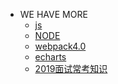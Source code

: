 - WE HAVE MORE
    - <a href="/mybook/js">js</a>
    - <a href="/mybook/nodejs">NODE</a>
    - <a href="./">webpack4.0</a>
    - <a href="/mybook/echarts">echarts</a>
    - <a href="/mybook/2019面试常考知识">2019面试常考知识</a>
